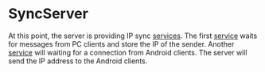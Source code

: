 SyncServer
==========

At this point, the server is providing IP sync <a href="https://github.com/orensharon/SyncServer/tree/master/SyncService">services</a>.
The first <a href="https://github.com/orensharon/SyncServer/blob/master/SyncService/IPSync.cs">service</a> waits for messages from PC clients and store the IP of the sender.
Another <a href="https://github.com/orensharon/SyncServer/blob/master/SyncService/IPGetter.cs">service</a> will waiting for a connection from Android clients. 
The server will send the IP address  to the Android clients.
